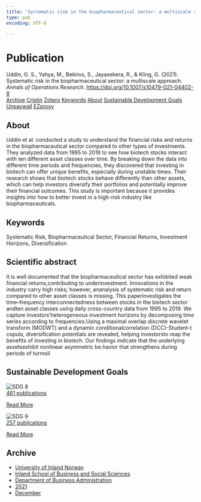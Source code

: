 ```yaml
---
title: 'Systematic risk in the biopharmaceutical sector: a multiscale approach'
type: pub
encoding: UTF-8

---
```

<h1>Publication</h1>
<article id="csl-bib-container-RJI2V2H6" class="csl-bib-container">
  <div class="csl-bib-body"> <div class="csl-entry">Uddin, G. S., Yahya, M., Bekiros, S., Jayasekera, R., &#38; Kling, G. (2021). Systematic risk in the biopharmaceutical sector: a multiscale approach. <i>Annals of Operations Research</i>. <a href="https://doi.org/10.1007/s10479-021-04402-8">https://doi.org/10.1007/s10479-021-04402-8</a></div> </div>
  <div class="csl-bib-buttons">
    <a href="#taxonomy-article-RJI2V2H6" alt="archive" class="csl-bib-button">Archive</a>
    <a href="https://app.cristin.no/results/show.jsf?id=1963648" alt="Cristin" class="csl-bib-button">Cristin</a>
    <a href="http://zotero.org/groups/5881554/items/RJI2V2H6" alt="Zotero" class="csl-bib-button">Zotero</a>
    <a href="#keywords-article-RJI2V2H6" alt="keywords" class="csl-bib-button">Keywords</a>
    <a href="#about-article-RJI2V2H6" alt="about_pub" class="csl-bib-button">About</a>
    <a href="#sdg-article-RJI2V2H6" alt="sdg" class="csl-bib-button">Sustainable Development Goals</a>
    <a href="https://link.springer.com/content/pdf/10.1007/s10479-021-04402-8.pdf" alt="Unpaywall" class="csl-bib-button">Unpaywall</a>
    <a href="https://link.springer.com/content/pdf/10.1007/s10479-021-04402-8.pdf" alt="EZproxy" class="csl-bib-button">EZproxy</a>
  </div>
  <div id="csl-bib-meta-container-RJI2V2H6"></div>
</article>
<div id="csl-bib-meta-RJI2V2H6" class="csl-bib-meta">
  <article id="about-article-RJI2V2H6" class="about_pub-article">
    <h1>About</h1>
    Uddin et al. conducted a study to understand the financial risks and returns in the biopharmaceutical sector compared to other types of investments. They analyzed data from 1995 to 2019 to see how biotech stocks interact with ten different asset classes over time. By breaking down the data into different time periods and frequencies, they discovered that investing in biotech can offer unique benefits, especially during unstable times. Their research shows that biotech stocks behave differently than other assets, which can help investors diversify their portfolios and potentially improve their financial outcomes. This study is important because it provides insights into how to better invest in a high-risk industry like biopharmaceuticals.
  </article>
  <article id="keywords-article-RJI2V2H6" class="keywords-article">
    <h1>Keywords</h1>
    Systematic Risk, Biopharmaceutical Sector, Financial Returns, Investment Horizons, Diversification
  </article>
  <article id="abstract-article-RJI2V2H6" class="abstract-article">
    <h1>Scientific abstract</h1>
    It is well documented that the biopharmaceutical sector has exhibited weak financial returns,contributing to underinvestment. Innovations in the industry carry high risks; however, ananalysis of systematic risk and return compared to other asset classes is missing. This paperinvestigates the time–frequency interconnectedness between stocks in the biotech sector andten asset classes using daily cross-country data from 1995 to 2019. We capture investors’heterogeneous investment horizons by decomposing time series according to frequencies.Using a maximal overlap discrete wavelet transform (MODWT) and a dynamic conditionalcorrelation (DCC)-Student-t copula, diversification potentials are revealed, helping investorsto reap the benefits of investing in biotech. Our findings indicate that the underlying assetsexhibit nonlinear asymmetric be.havior that strengthens during periods of turmoil
  </article>
  <article id="sdg-article-RJI2V2H6" class="sdg-article">
    <h1>Sustainable Development Goals</h1>
    <div class="sdg-container"><div id="sdg8" class="sdg">
        <img src="{{< params subfolder >}}images/sdg/sdg08_en.png" class="image" alt="SDG 8">
        <div class="sdg-overlay">
          <a href="{{< params subfolder >}}en/archive/?sdg=8#archive" class="sdg-publication-count"><span>461</span> publications</a>
          <p><a href="https://sdgs.un.org/goals/goal8" class="sdg-read-more">Read More</a></p>
        </div>
      </div> <div id="sdg9" class="sdg">
        <img src="{{< params subfolder >}}images/sdg/sdg09_en.png" class="image" alt="SDG 9">
        <div class="sdg-overlay">
          <a href="{{< params subfolder >}}en/archive/?sdg=9#archive" class="sdg-publication-count"><span>257</span> publications</a>
          <p><a href="https://sdgs.un.org/goals/goal9" class="sdg-read-more">Read More</a></p>
        </div>
      </div></div>
  </article>
  <article id="taxonomy-article-RJI2V2H6" class="taxonomy-article">
    <h1>Archive</h1>
    <ul>
      <li><a href="{{< params subfolder >}}en/archive/?key=3DCRN523">University of Inland Norway</a></li>
      <li><a href="{{< params subfolder >}}en/archive/?key=DU8Q9LN9">Inland School of Business and Social Sciences</a></li>
      <li><a href="{{< params subfolder >}}en/archive/?key=3IQA89I8">Department of Business Administration</a></li>
      <li><a href="{{< params subfolder >}}en/archive/?key=39DV3H9E">2021</a></li>
      <li><a href="{{< params subfolder >}}en/archive/?key=ZCILB8E7">December</a></li>
    </ul>
  </article>
</div>
